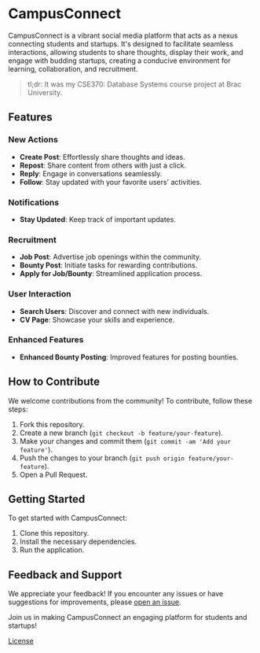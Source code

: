 # CampusConnect

CampusConnect is a vibrant social media platform that acts as a nexus connecting students and startups. It's designed to facilitate seamless interactions, allowing students to share thoughts, display their work, and engage with budding startups, creating a conducive environment for learning, collaboration, and recruitment.

> tl;dr: It was my CSE370: Database Systems course project at Brac University.

## Features

### New Actions

- **Create Post**: Effortlessly share thoughts and ideas.
- **Repost**: Share content from others with just a click.
- **Reply**: Engage in conversations seamlessly.
- **Follow**: Stay updated with your favorite users' activities.

### Notifications

- **Stay Updated**: Keep track of important updates.

### Recruitment

- **Job Post**: Advertise job openings within the community.
- **Bounty Post**: Initiate tasks for rewarding contributions.
- **Apply for Job/Bounty**: Streamlined application process.

### User Interaction

- **Search Users**: Discover and connect with new individuals.
- **CV Page**: Showcase your skills and experience.

### Enhanced Features

- **Enhanced Bounty Posting**: Improved features for posting bounties.

## How to Contribute

We welcome contributions from the community! To contribute, follow these steps:

1. Fork this repository.
2. Create a new branch (`git checkout -b feature/your-feature`).
3. Make your changes and commit them (`git commit -am 'Add your feature'`).
4. Push the changes to your branch (`git push origin feature/your-feature`).
5. Open a Pull Request.

## Getting Started

To get started with CampusConnect:

1. Clone this repository.
2. Install the necessary dependencies.
3. Run the application.

## Feedback and Support

We appreciate your feedback! If you encounter any issues or have suggestions for improvements, please [open an issue](issues).

Join us in making CampusConnect an engaging platform for students and startups!

[License](LICENSE)
